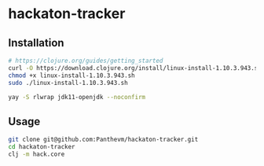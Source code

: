 # hackaton-tracker

## Installation

```zsh
# https://clojure.org/guides/getting_started
curl -O https://download.clojure.org/install/linux-install-1.10.3.943.sh
chmod +x linux-install-1.10.3.943.sh
sudo ./linux-install-1.10.3.943.sh

yay -S rlwrap jdk11-openjdk --noconfirm


```

## Usage

```zsh 
git clone git@github.com:Panthevm/hackaton-tracker.git
cd hackaton-tracker
clj -m hack.core
```
